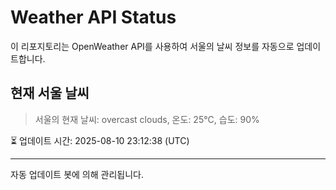 
# Weather API Status

이 리포지토리는 OpenWeather API를 사용하여 서울의 날씨 정보를 자동으로 업데이트합니다.

## 현재 서울 날씨
> 서울의 현재 날씨: overcast clouds, 온도: 25°C, 습도: 90%

⏳ 업데이트 시간: 2025-08-10 23:12:38 (UTC)

---
자동 업데이트 봇에 의해 관리됩니다.
